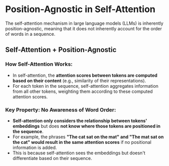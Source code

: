 # Position-Agnostic in Self-Attention

The self-attention mechanism in large language models (LLMs) is inherently position-agnostic, meaning that it does not inherently account for the order of words in a sequence.

## Self-Attention + Position-Agnostic

### How Self-Attention Works:

* In self-attention, the **attention scores between tokens are computed based on their content** (e.g., similarity of their representations).
* For each token in the sequence, self-attention aggregates information from all other tokens, weighting them according to these computed attention scores.

### Key Property: No Awareness of Word Order:

* **Self-attention only considers the relationship between tokens' embeddings** but does **not know where those tokens are positioned in the sequence**.
* For example, the phrases **"The cat sat on the mat" and "The mat sat on the cat" would result in the same attention scores** if no positional information is added.
* This is because self-attention sees the embeddings but doesn't differentiate based on their sequence.

